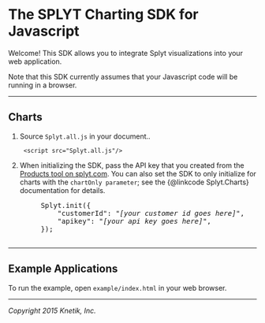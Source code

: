 The SPLYT Charting SDK for Javascript
============================

Welcome! This SDK allows you to integrate Splyt visualizations into your web application.

Note that this SDK currently assumes that your Javascript code will be running in a browser.

***

Charts
------

1. Source `Splyt.all.js` in your document..

		<script src="Splyt.all.js"/>

2. When initializing the SDK, pass the API key that you created from the [Products tool on splyt.com](https://dashboard.splyt.com/admin/products).
   You can also set the SDK to only initialize for charts with the `chartOnly parameter`; see the {@linkcode Splyt.Charts} documentation for details.

	<pre>
		Splyt.init({
			"customerId": "<em>[your customer id goes here]</em>",
			"apikey": "<em>[your api key goes here]</em>",
		});
	</pre>

***

Example Applications
-------------------

To run the example, open `example/index.html` in your web browser.

***

*Copyright 2015 Knetik, Inc.*
